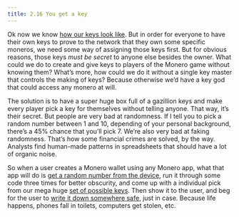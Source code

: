 ```yaml
---
title: 2.16 You get a key
---
```

Ok now we know [how our keys look like](2.15_keys.md). But in order for everyone to have their own keys to prove to the network that they own some specific moneros, we need some way of assigning those keys first. But for obvious reasons, those keys _must be secret_ to anyone else besides the owner. What could we do to create and give keys to players of the Monero game without knowing them? What’s more, how could we do it without a single key master that controls the making of keys? Because otherwise we’d have a key god that could access any monero at will.

The solution is to have a super huge box full of a gazillion keys and make every player pick a key for themselves without telling anyone. That way, it’s their secret. But people are very bad at randomness. If I tell you to pick a random number between 1 and 10, depending of your personal background, there’s a 45% chance that you’ll pick 7. We’re also very bad at faking randomness. That’s how some financial crimes are solved, by the way. Analysts find human-made patterns in spreadsheets that should have a lot of organic noise.

So when a user creates a Monero wallet using any Monero app, what that app will do is [get a random number from the device](2.17_random.md), run it through some code three times for better obscurity, and come up with a individual pick from our mega huge [set of possible keys](2.15_keys.md). Then show it to the user, and beg for the user to [write it down somewhere safe](1%20the%20manual%20for%20users/1.04.01_seed_storage.md), just in case. Because life happens, phones fall in toilets, computers get stolen, etc.
